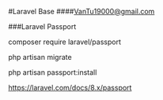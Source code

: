 #Laravel Base
####VanTu19000@gmail.com



###Laravel Passport

composer require laravel/passport

php artisan migrate

php artisan passport:install

https://laravel.com/docs/8.x/passport



